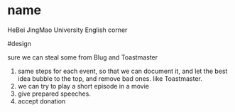 # name
HeBei JingMao University English corner

#design

sure we can steal some from Blug and Toastmaster

1. same steps for each event, so that we can document it, and let the best
   idea bubble to the top, and remove bad ones. like Toastmaster.
2. we can try to play a short episode in a movie
3. give prepared speeches.
4. accept donation

